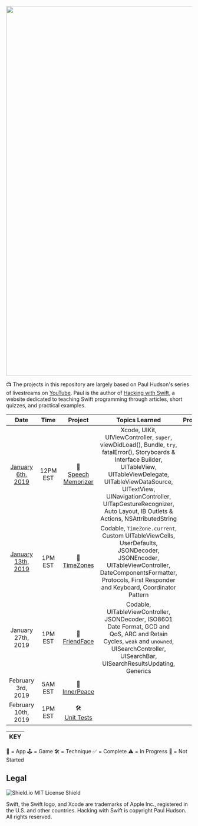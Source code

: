 <img src="https://github.com/neilhiddink/HwSLive/blob/master/Resources/banner.png" width=1000>

📺 The projects in this repository are largely based on Paul Hudson's series of livestreams on [YouTube](https://www.youtube.com/channel/UCmJi5RdDLgzvkl3Ly0DRMlQ). Paul is the author of [Hacking with Swift](https://www.hackingwithswift.com), a website dedicated to teaching Swift programming through articles, short quizzes, and practical examples.

| Date    | Time  | Project                      | Topics Learned   | Progress   |
| :-----: | :---: | :--------------------------: | :--------------: | :--------: |
| [January 6th, 2019](https://youtu.be/CpvC7bojHTE) | 12PM<br>EST | 📱<br>[Speech Memorizer](https://github.com/neilhiddink/HwSLive/tree/master/1.%20SpeechMemorizer) | Xcode, UIKit, UIViewController, `super`, viewDidLoad(), Bundle, `try`, fatalError(), Storyboards & Interface Builder, UITableView, UITableViewDelegate, UITableViewDataSource, UITextView, UINavigationController, UITapGestureRecognizer, Auto Layout, IB Outlets & Actions, NSAttributedString | ✅ |
| [January 13th, 2019](https://youtu.be/p9fSsoHcLTg) | 1PM<br>EST | 📱<br>[TimeZones](https://github.com/neilhiddink/HwSLive/tree/master/2.%20TimeZones) | Codable, `TimeZone.current`, Custom UITableViewCells, UserDefaults, JSONDecoder, JSONEncoder, UITableViewController, DateComponentsFormatter, Protocols, First Responder and Keyboard, Coordinator Pattern | ✅ |
| January 27th, 2019 | 1PM<br>EST | 📱<br>[FriendFace](https://github.com/neilhiddink/HwSLive/tree/master/3.%20FriendFace) | Codable, UITableViewController, JSONDecoder, ISO8601 Date Format, GCD and QoS, ARC and Retain Cycles, `weak` and `unowned`, UISearchController, UISearchBar, UISearchResultsUpdating, Generics  | ✅ |
| February 3rd, 2019 | 5AM<br>EST | 📱<br>[InnerPeace](https://github.com/neilhiddink/HwSLive/tree/master/04.%20InnerPeace) |  | ⚠️ |
| February 10th, 2019 | 1PM<br>EST | 🛠<br>[Unit Tests]() |  | ⚠️ |

|  KEY  |
| ----- |
📱 = App
🕹 = Game
🛠 = Technique
✅ = Complete
⚠️ = In Progress
🛑 = Not Started

## Legal

![Shield.io MIT License Shield](https://img.shields.io/github/license/mashape/apistatus.svg)

Swift, the Swift logo, and Xcode are trademarks of Apple Inc., registered in the U.S. and other countries. Hacking with Swift is copyright Paul Hudson. All rights reserved.
